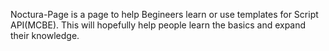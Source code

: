 Noctura-Page is a page to help Begineers learn or use templates for Script API(MCBE). This will hopefully help people learn the basics and expand their knowledge.
